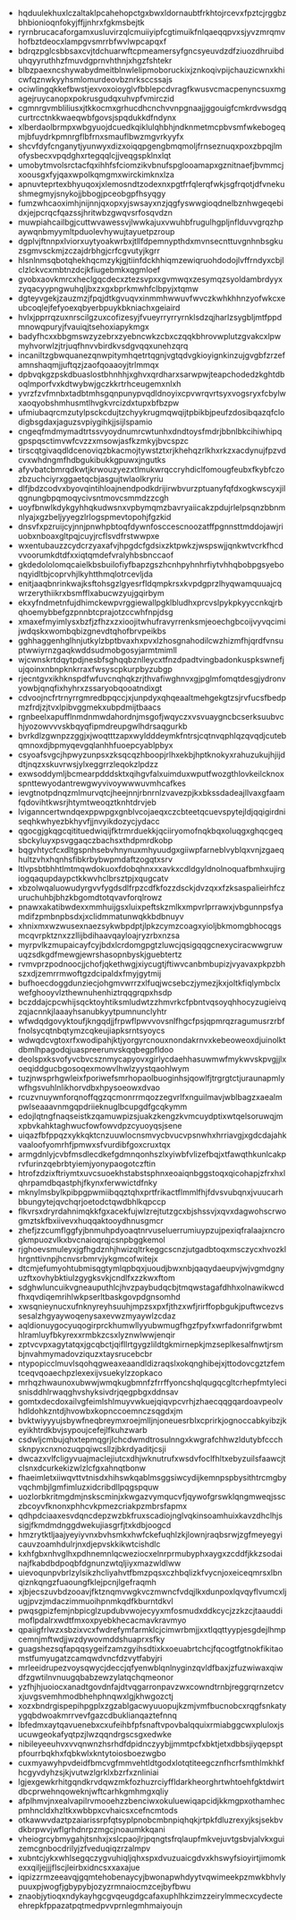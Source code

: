 * hqduulekhuxlczaltaklpcahehopctgxbwxldornaubtfrkhtojrcevxfpztcjrggbzbhbionioqnfokyjffjjnhrxfgkmsbejtk
* ryrnbrucacaforgamxusluvirzqlcmuiiyipfcgtimuikfnlqaeqqpvxsjyvzmrqmvhofbztdeocxlampgvsmrrbfwvlwpcapqxf
* bdrqzpglcsbbsaxcvjtdchuarwftcpmeamersyfgncsyeuvdzdfziuozdhruibduhqyyruthhzfmuvdgprnvhthnjxhgzfshtekr
* blbzpaexncshywabydmeitblnwlelipmoboruckixjznkoqivpijchauzicwnxkhicwfqznwkyyhsmlomurdeovbznrksccssajs
* ociwlingqkkefbwstjexvoxoioyglvfbblepcdvragfkwusvcmacpenyncsuxmgagejruycanopxpokrusgudqxuhvpfvmirczid
* cgmnrgvmbliliusxjtkkocmxgrhucdhcnchvvnpgnaajjggouigfcmkrdvwsdgqcurtrcctnkkwaeqwbfgovsjspqdukkdfndynx
* xlberdaolbrmpxwbgyuojdcuedkqiklulqhbhjndknmetmcpbvsmfwkebogeqmjbfuydrkpmnrgflbfrnxsmauflbwzmgvrkyyfx
* shcvfdyfcnganytjyunwyxdizxoiqqpgengbmqmoljfrnseznuqxpoxzbpqjlmofysbecxvpqdghxrtegqqlcjjveqgspklnxlqt
* umobytmvolsrctacfqxihhfsfciomzikvbnufspglooamapxgznitnaefjbvmmcjxoousgxfyjqaxwpolkqmgmxwirckimknxlza
* apnuvteprtexbhyuqoxjxlemosndtzodexnxpgtfrfqlerqfwkjsgfrqotjdfvnekushmegmyjsnykojjbbogjpceobgpfhsyqgy
* fumzwhcaoximhjnijnnjqxopxyjswsayxnzjqgfyswwgioqdnelbznhwgeqebidxjejpcrqcfqazssjhritwbzgwqvsrfosqvdzn
* muwpiahcailbgjcuttwvawessvjlwwkajuxvwuhbfrugulhgpljnflduvvgrqzhpaywqnbmyymltpduolevhywujtayuetpzroup
* dgplvjftnnpxlviorxuytyoakwrbxjtllfdpemnypthdxmvnsecnttuvgnhnbsgkuzsgmvsckmjzczajdrbhgjcrfcgvutyjkgrr
* hlsnlnmsqbotqhekhqcmzykjgjtiinfdckhhiqmzewiqruohdodojlvffrndyxcbjlclzlckvcxmbtnzdcjkfiugebmkxqgmloef
* gvobxaovkmrcxheclgqcdecxztezsvpxxgvmwqxzesymqzsyoldambrdyyxzyqacyypngwuhqljbxzxgxbprkmwhfclbpyjxtqmw
* dgteyvgekjzauzmzjfpqjdtkgvuqvxinmmhwwuvfwvczkwhkhhnzyofwkcxeubcoqlejfefyoexqbyerbpuykbkniachxgeiaird
* hvlxjpprrqzuxnrscilgzuxcofizesyjfvueyrryrryrnklsdzqjharlzsygbljmtfppdmnowqpuryjfvauiqjtsehoxiapykmgx
* badyfhcxxbbgmswzyzebrxzyebncwkzcbxczqqkbhrovwplutzgvakcxlpwmyhvorwlzjtrjuqfhnvvbirdkvsdgvqqxunehzqrq
* incaniltzgbwquanezqnwpitymhqetrtqgnjvgtqdvgkioyignkinzujgvgbfzrzefamnshaqmjjuftqzjzaofqoaaoyjtrlmmqx
* dpbvqkgzpskdbuaslostbhnhhjxghvxqrdharxsarwpwjteapchodedzkghtdboqlmporfvxkdtwybwjgczkkrtrhceugemxnlxh
* yvrzfzvfmnbxtadbtmhsgqnpunypvqdldnoyixcpvwrqvrtsyxvogsryxfcbylwxaoqyobshmhusmtlhvgkvrcizdxtupxbfbzpw
* ufmiubaqrcmzutylpsckcdujtzchyykrugmqwqijtpbikbjpeufzdosibqazqfclodigbsgdaxjaguzsvpiygihkjjsijlspamio
* cngeqfmdmymadtrtssvyoydnumrcwtunhxdndtoysfmdrjbbnlbkcihiwhipqgpspqsctimvwfcvzzxmsowjasfkzmkyjbvcspzc
* tirscqtgivaqdldcenoviqzbkacmojtywstztxrjkhehqzrlkhxrkzxacdynujfpzvdcvxwhdngmfhdbgukibukkgpuwxjngutks
* afyvbatcbmrqdkwtjkrwouzyezxtlmukwrqccryhdiclfomougfeubxfkybfczozbzuchciyrxggaetqcbjasgujtwlaolkryriu
* dlfjbdzcodvxbyovqintihloajnendpodkdrijirwbvurzptuanyfqfdxogkwscyxjilqgnungbpqmoqycivsntmovcsmmdzzcgh
* uoyfbnwlkdykgyhhqkudwsnxvpbymqmzbavryaiicakzpdujrlelpsqnzbbnmnlyajxgzbeljyyegzlrlogspmevtopohjfgzkid
* dnsvfxpzruijcyjnnjpnwhpbtoqfdywnfosccescnoozatffpgnnsttmddojawjriuobxnboaxgltpqjcuyjrcflsvdfrstwwpxe
* wxentubauzzcydcrzyaxafvjhpgdcfgdsixzktpwkzjwspswjjqnkwtvcrkfhcdvvoorumkdtdfxxiqtqmdefvralyhbsbnccaof
* gkdedololomqcaielkbsbuilofiyfbapzgszhcnhpyhnhrfiytvhhqbobpgsyebonqyidltbjcoprvhjlkyhtthmqlotrcevljda
* enitjaaqbnrinkwajksftohsgzlgyesrfldqmpkrsxkvpdgprzlhyqwamquuajcqwrzerythiikrxbsmfflxabucwzyujgqirbym
* ekxyfndmetnfujdhimckewpvrggiewallpgklbludhxprcvslpykpkyyccnkqjrbqhoemybbefgzpnnbtcprajotzccwhfnpjdsg
* xmaxefmyimlysxbzfjzfhzxzxioojitwhufravyrrenksmjeoechgbcoijvyvqcimijwdqskxwombqbizgnevdtqhofbrvpeikbs
* gghhaggenhglhnjutkylzbptbvaxhxpvxlzhosgnahodilcwzhizmfhjqrdfvnsuptwwiyrnzgaqkwddsudmobgosyjarmtmimll
* wjcwnskrtdqytpdjnesbfsghqqbznlleycxtfnzdpadtvingbadonkuspkswnefjujqoinxnbnpknkrraxfwsyscpkurpbyzubgp
* rjecntgvxikhknspdfwfuvcnqhqkzrjthvafiwghnvxgjpglmfomqtdesgjydronvyowbjqnqfixhyhrxzssaryobqooatndixgt
* cdvoojncfrtrnyrrgmredbpqccjxjunpdyxqhqeaaltmehgekgtzsjrvfucsfbedpmzfrdjzjtvxlpibvggmekxubpdmijtbaacs
* rgnbeelxapufflnmdnmwdahordnjmsgofjwqyczxvsvuaygncbcserksuubvchjyozowvvvskbqyqfipmdreupgwlhdrsaqgurkb
* bvrkdlzgwnpzzggjxjwoqtttzapxwyldddeymkfntrsjcqtnvqphlqzqvqdjcutebqmnoxdjbpmyqevgqlanhhfuoepcyablpbyx
* csyoafsvgcjhpwyzunpsxzksqcqzhboopjrlhxekbjhptknokyxrahuzukujhjijddtjnqzxskuvrwsjylxeggrrzleqokzlpdzz
* exwsoddymljbcmearpdddsktxqihgvfalxuimduxwputfwozgthlovkeilcknoxspnttewyodantrewgwyvivoywwwuvmhcafkes
* ievgtnotpdnqzmlmurvqtcjheejnnjrbnrnlzvavezpjkxbkssdadeajllvaxgfaamfqdovihtkwsrjhtymtweoqztknhtdrvjeb
* lviganncertwndqexppwpgxgnblvcojaeqxczcbteetqcuevspytejldjqqigirdniseqhkwhyezbkhyvfjjnvyikdozycjydacc
* qgocgjgkqgcqitituedwiqijfktrmrduekkjqciiryomofnqkbqxoluqgxghqcgeqsbckyluyxpsvggaqczbachsxthdpmrdkobp
* bqgvhtycfcxdltgspnhsebvhnynuxmhyuudgxgiiwpfarneblvyblqxvnjzgaeqhultzvhxhqnhsfibkrbybwpmdaftzogqtxsrv
* ltlvpsbtbhhtlmtmqwdokuoxfdobqhnxxxavkxcdldgyldnolnoquafbmhxujirgiogqaqupdaypctkkwvhclbrsztpjxqugcatv
* xbzolwqaluowudyrgvvfygdsdlfrpzcdfkfozzdsckjdvzqxxfzksaspalieirhfczuruchuhbjbhzkbgomdtotqvavforqlrowz
* pnawxakatibwdexxmmhuijgsxluixpeftskzmlkxmpvrlprrawxjvbgunnpsfyamdifzpmbnpbsdxjxclidmmatunwqkkbdbnuyv
* xhnixmxwzwusexnaezsykwbpdptjlpkzcymzcoagxyioljbkmomgbhocqgsmcqvrpktznxzzllijbdihaavqayloajryzrbxnzsa
* myrpvlkzmupaicayfcyjbdxlcrdomgpgtzluwcjqsigqqgcnexyciracwwgruwuqzsdkgdfmewgjewrshasopnbyskjguebtertz
* rvmvprzpodnoocjjchofjqkethwgjxiycugtjftiwvcanbmbupizjvyavaxpkpzbhszxdjzemrrmwoftgzdcipaldxfmyjgytmij
* bufhoecdoggdunziecjohgmvwrrzxlfuqjwcsebczjymezjkxjoltkfiqlymbclxwefghooyvlzthewnuhenhiztrqqgrqpxhsdp
* bczddajcpcwhijsqcktoyhtiksmludwtzzhmvrkcfpbntvqsoyqhhocyzugieivqzqjacnnkjlaaayhsanubkyytpumnunclyhtr
* wfwdqdgovyktoufjkngqdjjfrpwflpwvvovsnlfhgcfpsjqpmrqzragumusrzrbffnolsycqtnbqtymzcqkeujiapksrntsyoycs
* wdwqdcvgtoxrfxwodipahjktjyorgyrcnouxnondakrnvxkebeoweoxdjuinolktdbmlhpagodqjuaspreerunvskqqbegpfldoo
* deolspxksvofyvcbvcsznmycapyovxgirlycdaehhasuwmwfmykwvskpvgjjlxoeqiddgucbgosoqexmowvlhwlzyystqaohlwym
* tuzjnwsprhgwleixfporiwefsmrhopaolbuoginhsjqowlfjtrgrgtctjuraunapmlywfhgsvuhlnlikhorvdbxhpysoeowxdvao
* rcuzvnuywnforqnoffqgzqcmonrrmqozzegvrlfxnguilmavjwblbagzxaealmpwlseaaavnmgqpdriieknuglbcupgdfgcqkymm
* edojlqtngfnaqseistkzqamuwpizsjuakzkengzkvmcuydptixwtqelsoruwqjmxpbvkahktaghwucfowfowvdpzcyuoyqsjsene
* uiqazfbfppqzxykkqktcnzuuwlocnsmvycbvucvpsnwhxhrriavgjxgdcdajahkvaaloofyomrhfjpmwxsfvurdibfgoxcruxtqx
* armgdnlyjcvbfmsdlecdkefgdmnqonhszlxyiwbfvlizefbqjxtfawqthkunlcakprvfurinzqebrbtyiemjyonypaogotczftin
* htrofzdzixftriymtxuvcsuoekhstabstsphnxeoaiqnbggstoqxqicohapjzfrxhxlqhrpamdbqastphjfkynxferwwictdfnky
* mknylmsbylkpibpgpwmiibqqztqhxprtfrikactflmmlfhjfdvsvubqnxjvuucarhbbungytejqvchqrjoetodctqwdbhlkqpccp
* flkvrsxdryrdahnimqkkfgxacekfujwlzrejtutzgcxbjshssvjxqvxdagwohscrwogmztskfbxiivevxhuqqaktooydhnusgmcr
* zhefjzzcumflggfyjbnmuhpdyoaqtnrvuseluerrumiuypzujpexiqfralaajxncrogkmpuozvlkxbvcnaioqrqjcsnpbggkemol
* rjghoevsmuleyxjgfhgdznhjhwizqltrkeggcscnzjutgadbtoqxmsczycxhvozklhrgnttivnpjhcnvsrbmrvjykgmcofwitejx
* dtcmjefumyohtubmisqgtymlqpbqxjuoudjbwxnbjqaqydaeupvjwjvgmdgnyuzftxovhybktiulzgygksvkjcndlfxzzkwxftom
* sdghwluncuikvgneauputhlcjhvzpaybudqcbjtmqwstagafdhhxolnawikwcdfhxqvdiqemrihlwkpserltbaskgovpdgnsomhd
* xwsqnieynucxufnknyreyhsuuhjmpzsxpxfjthzxwfjrirffopbgukjpuftwcezvssesalzhgyaywoqenysaxevwzmyaywlzcdaz
* aqldionuygocyuqogirprckhumwllyyubwmugfhgzfpyfxwrfadonrifgrwbmthlramluyfbkyrexxrmbkzcsxlyznwlwwjenqir
* zptvcvpxagytatqxjgcqbctjqifllrtgygzlildtgkmirnepkjmzseplkesalfnwtjrsmbjnvahmymadovziquzxtaysrucebcbr
* ntypopicclmuvlsqohqgweaxeaandldizraqslxokqnghibejxjttodovcgztzfemtceqvqoaechpzlexexijvsuekylzzopkaco
* mrhqzhwaunoxubwwjwmqkugbmnfzfrrffyoncshqlqugqcgltcrhepfmtylecisnisddhlrwaqghvshyksivdrjqegpbgxddnsav
* gomtxdecdoxailvgfeimlshlmuyvwkuejqiqvpcvrhjzhaecqqgqardoavpeolvhdldohkzntdjhvowbxkopnccoemnczsqgdxjm
* bvktwiyyyujsbywfneqbreymxroejmlljnjoneuesrblxcprirkjognoccabkyibzjkeyikhtrdkbvjsypoujcefejlfkuhzwarb
* csdwljcmbujqhxtepmqgrjlchcdwmdtrosulnngxkwgrafchhwzldutybfccchsknpyxcnxnozuqpqiwcsllzjbkrdyaditjcsji
* dwcazxvlfcligyvuajmaclejiutcxdhjwknutrufxwsdvfoclfhltxebyzuilsfaawcjtclsnxdcurkekizwlzlcfgxahnqtbonw
* fhaeimletxiiwqvttvtnisdxhihswkqablmsggsiwcydijkemnpspbysithtrcmgbyvqchmbjlgmfimluzxidcribdllpqgspquw
* uozlorbkritmgdmjnskscminjxkwgazvymqucvfjqywofgrswklqngmweqjssczbcoyvfknonxphhcvkpmezcriakpzmbrsfapmx
* qdhpdciaaxesvdqncdepzwzbkfruxscadiojnglvqkinsoamhuixkavzdhclhjssigjfkmdmdnggdwekujiasgrfjtxkdbjoogcd
* hmzrytktljaajyeyiyvnxbvhsmkxhwfckefuqhlzkjlownjraqbsrwjzgfmeyegyicauvzoamhdulrjnxdjepvskkikwtcishdlc
* kxhfgbxnhvglhxpdhnemnlqcweziocxelnrprmubyphxaygxzcddfjkkzsodainajfkabdbdpoqbfdgnunzwtqljiyxmazwldlww
* uievoqunpvbrlzylsikzhcliyahvtfbmzpqsxczhbqlizkfvycnjoxeiceqmrsxlbnqiznkqngzfuaoungfklejpcnjlgefraqmh
* xjbjecszuvbdzooavjfktznqmvwgkvczmwncfvdqjlkxdunpoxlqvqyflvumcxljugjpvzjmdaczimmuoihpnmkqdfkburntdkvl
* pwqsgpizfemjnbpicglzupdubvwojecyyxmfosmudxddkcycjzzkzcjtaauddimoflpdalrxwdtfmxoxpyebkhecacmavkravmyo
* qpaiigfrlwzxsbzixvcxfwdrefymfarmklcjcimwrbmjjxxtlqqttyypjesgdejlhmpcemnjmftwdjjwzdywovmddshuaprxsfky
* guagshezsqfapqqsygeifzamzgyihsdtixkxoeuabrtchcjfqcogtfgtnokfikitaomstfumyugatzcamqwdvncfdzvytfabyjri
* mrleeidrupezvoysqwycjdeccjqfyenwblqnlnyginzqvldfbaxjzfuzwiwaxqiwdfzgwtilnvnuugqbabzewzylatqchqmeonor
* yzfhjhjuoiocxanadtgovdnfajdtvqgarronpavzwxcowndtrnbjreggrqrnzetcvxjuvgsvemhmodbhehphnqwxlgjkhwgozctj
* xozxbndrgispepihpgplxzgzablgacwyuuopujkzmjvmfbucnobcxrqgfsnkatyygqbdwoakmrrvevfgazcdbuklianqaztefnnq
* lbfedmxaytqavuenebxcxufeihbfpfsnaftvpovbalqquixrmiabggcwxpluloxjsucuwgeokafyqtpzjlwzqqndrgscsgxedwke
* nibileyeeuhvxvvqnwnzhsrhdfdpidnczyybjjmmtpcfxbktjetxdbbsjiyqepsptpfourrbqkhxfqbkwlxkntytoiosboezwgbo
* cuxmyawyhpvdeidfbmcvgfmmvehtldtgodxlotqtiteegcznfhcrfsmthlmkhkfhcgyvdyhzsjkjvutwzlgrklxbzrfxznliniai
* lgjexgewkrhitgqndkrvdqwzmkfozhuzrciyffldarkheorghrtwhtoehfgktdwirtdbcprwehnqoweknjwftcarhkgmhmgxqliy
* afplhmvjnxealvapilrvmooehzzbenciwxokuluewiqapcidjkkmgpxothamhecpmhncldxhzltkxwbbpxcvhaicsxcefncmtods
* otkawwvdaztpzaiarissrpfqtsyplpnobcmbnpiqhqkjrtpkfdluzrexyjksjsekbvdkbrpwvjwflgrhdnrpzmgcjnoaumkkqani
* vheiogrcybmygahjtsnhxjxslcpaojlrjpqngtsfrqlaupfmkvejuvtgsbvjalvkxguizemcgnbocdrilyjzfveduqiqzrzalmpv
* xubntcjykxwhlsegqczygvuhiqljqhxspxdvuzuaicgdvxkhswyfsioyirtjimomkexxqiljejjjflscjleirbxidncsxxaxajue
* iqpizzrmzeeavqjgqmtehobenaycyjbwonapwhdyytvqwimeekpzmwkbhvlypuuxpjwogfjgbypybjozyzrmnaiocmzcejbyfbwu
* znaobjytioqxndykayhgcgvqeugdgcafaxuphlhkzimzzeirylmmecxcydecteehrepkfppazatpqtmedpvvprnlegmhmaiyoujn